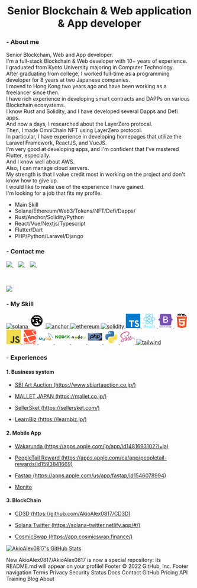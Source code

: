 <h1 align="center">Senior Blockchain & Web application & App developer</h1>

### - About me
Senior Blockchain, Web and App developer.<br>
I'm a full-stack Blockchain & Web developer with 10+ years of experience.<br>
I graduated from Kyoto University majoring in Computer Technology.<br>
After graduating from college, I worked full-time as a programming developer for 8 years at two Japanese companies.<br>
I moved to Hong Kong two years ago and have been working as a freelancer since then.<br>
I have rich experience in developing smart contracts and DAPPs on various Blockchain ecosystems.<br>
I know Rust and Solidity, and I have developed several Dapps and Defi apps.<br>
And now a days, I researched about the LayerZero protocal.<br>
Then, I made OmniChain NFT using LayerZero protocol.<br>
In particular, I have experience in developing homepages that utilize the Laravel Framework, ReactJS, and VueJS.<br>
I'm very good at developing apps, and I'm confident that I've mastered Flutter, especially.<br>
And I know well about AWS.<br>
Also, I can manage cloud servers.<br>
My strength is that I value credit most in working on the project and don't know how to give up.<br>
I would like to make use of the experience I have gained.<br>
I'm looking for a job that fits my profile.<br>

- Main Skill
- Solana/Ethereum/Web3/Tokens/NFT/Defi/Dapps/
- Rust/Anchor/Solidity/Python
- React/Vue/Nextjs/Typescript
- Flutter/Dart
- PHP/Python/Laravel/Django


### - Contact me

<p>
<a href="mailto:akioalex0817@gmail.com">
  <img src="https://img.shields.io/badge/email me-%231DA1F3.svg?&style=for-the-badge&logo=gmail&logoColor=white" />
</a>&nbsp;&nbsp;
<a href="https://www.linkedin.com/in/akio-alex-b5b754176/"  target="_blank">
  <img src="https://img.shields.io/badge/linkedin-%230077B5.svg?&style=for-the-badge&logo=linkedin&logoColor=white" />
</a>&nbsp;&nbsp;
<a href="https://t.me/akioalex" target="_blank">
  <img src="https://img.shields.io/badge/telegram-%230077B5.svg?&style=for-the-badge&logo=telegram&logoColor=white" />
</a>&nbsp;&nbsp;
</p>
<br>
<p>
  <a href="https://github.com/AkioAlex0817/" >
    <img align="center" src="https://github-readme-stats.vercel.app/api/top-langs/?layout=compact&username=AkioAlex0817&hide=java,html&title_color=ffffff&text_color=c9cacc&icon_color=2bbc8a&bg_color=1d1f21" height="220px"/>
  </a>
</p>

### - My Skill

<p align="left">
    <a href="https://solana.com/" target="_blank" rel="noreferrer"> <img
            src="https://avatars.githubusercontent.com/u/35608259?s=200&v=4" alt="solana" width="40"
            height="40"/> </a>
    <a href="https://www.rust-lang.org" target="_blank" rel="noreferrer"> <img
            src="https://raw.githubusercontent.com/devicons/devicon/master/icons/rust/rust-plain.svg" alt="rust" width="40"
            height="40"/> </a>
    <a href="https://project-serum.github.io/anchor/" target="_blank" rel="noreferrer"> <img
            src="https://camo.githubusercontent.com/0542190d13e5a50f7d601abc4bfde84cf02af2ca786af519e78411f43f3ca9c0/68747470733a2f2f6d656469612e646973636f72646170702e6e65742f6174746163686d656e74732f3831333434343531343934393130333635382f3839303237383532303535333630333039322f6578706f72742e706e673f77696474683d373436266865696768743d373436" alt="anchor" width="40"
            height="40"/> </a>
    <a href="https://ethers.org/" target="_blank" rel="noreferrer"> <img
            src="https://icons.iconarchive.com/icons/cjdowner/cryptocurrency-flat/256/Ethereum-ETH-icon.png" alt="ethereum" width="40"
            height="40"/> </a>
    <a href="https://docs.soliditylang.org/" target="_blank" rel="noreferrer"> <img
            src="https://docs.soliditylang.org/en/v0.8.10/_static/logo.svg" alt="solidity" width="40"
            height="40"/> </a>
    <a href="https://www.typescriptlang.org/" target="_blank" rel="noreferrer"> <img
        src="https://raw.githubusercontent.com/devicons/devicon/master/icons/typescript/typescript-original.svg"
        alt="typescript" width="40" height="40"/> </a>
    <a href="https://reactjs.org/" target="_blank" rel="noreferrer"> <img
        src="https://raw.githubusercontent.com/devicons/devicon/master/icons/react/react-original-wordmark.svg"
        alt="react" width="40" height="40"/> </a>
    <a href="https://getbootstrap.com" target="_blank" rel="noreferrer"> <img
        src="https://raw.githubusercontent.com/devicons/devicon/master/icons/bootstrap/bootstrap-plain-wordmark.svg"
        alt="bootstrap" width="40" height="40"/> </a>
    <a href="https://www.w3.org/html/" target="_blank" rel="noreferrer"> <img
        src="https://raw.githubusercontent.com/devicons/devicon/master/icons/html5/html5-original-wordmark.svg"
        alt="html5" width="40" height="40"/> </a>
    <a href="https://developer.mozilla.org/en-US/docs/Web/JavaScript"
                                                     target="_blank" rel="noreferrer"> <img
        src="https://raw.githubusercontent.com/devicons/devicon/master/icons/javascript/javascript-original.svg"
        alt="javascript" width="40" height="40"/> </a>
    <a href="https://laravel.com/" target="_blank" rel="noreferrer">
    <img src="https://raw.githubusercontent.com/devicons/devicon/master/icons/laravel/laravel-plain-wordmark.svg"
         alt="laravel" width="40" height="40"/> </a>
    <a href="https://www.mysql.com/" target="_blank" rel="noreferrer"> <img
        src="https://raw.githubusercontent.com/devicons/devicon/master/icons/mysql/mysql-original-wordmark.svg"
        alt="mysql" width="40" height="40"/> </a>
    <a href="https://www.nginx.com" target="_blank" rel="noreferrer"> <img
        src="https://raw.githubusercontent.com/devicons/devicon/master/icons/nginx/nginx-original.svg" alt="nginx"
        width="40" height="40"/> </a>
    <a href="https://nodejs.org" target="_blank" rel="noreferrer"> <img
        src="https://raw.githubusercontent.com/devicons/devicon/master/icons/nodejs/nodejs-original-wordmark.svg"
        alt="nodejs" width="40" height="40"/> </a>
    <a href="https://www.php.net" target="_blank" rel="noreferrer"> <img
        src="https://raw.githubusercontent.com/devicons/devicon/master/icons/php/php-original.svg" alt="php" width="40"
        height="40"/> </a>
    <a href="https://www.python.org" target="_blank"
                                                          rel="noreferrer"> <img
        src="https://raw.githubusercontent.com/devicons/devicon/master/icons/python/python-original.svg" alt="python"
        width="40" height="40"/> </a>
    <a href="https://sass-lang.com" target="_blank" rel="noreferrer"> <img
        src="https://raw.githubusercontent.com/devicons/devicon/master/icons/sass/sass-original.svg" alt="sass"
        width="40" height="40"/> </a>
    <a
        href="https://tailwindcss.com/" target="_blank" rel="noreferrer"> <img
        src="https://www.vectorlogo.zone/logos/tailwindcss/tailwindcss-icon.svg" alt="tailwind" width="40" height="40"/>
    </a>

### - Experiences

#### 1. Business system
- <a href="https://www.sbiartauction.co.jp/" target="_blank">
    SBI Art Auction (https://www.sbiartauction.co.jp/)
</a>

- <a href="https://mallet.co.jp/" target="_blank">
    MALLET JAPAN (https://mallet.co.jp/)
</a>

- <a href="https://sellersket.com/" target="_blank">
    SellerSket (https://sellersket.com/)
</a>

- <a href="https://learnbiz.jp/" target="_blank">
    LearnBiz (https://learnbiz.jp/)
</a>

#### 2. Mobile App
- <a href="https://apps.apple.com/jp/app/id1481693102?l=ja" target="_blank">
    Wakarunda (https://apps.apple.com/jp/app/id1481693102?l=ja)
</a>

- <a href="https://apps.apple.com/ca/app/peopletail-rewards/id1593841669" target="_blank">
    PeopleTail Reward (https://apps.apple.com/ca/app/peopletail-rewards/id1593841669)
</a>

- <a href="https://apps.apple.com/us/app/fastap/id1546078994" target="_blank">
    Fastap (https://apps.apple.com/us/app/fastap/id1546078994)
</a>

- <a href="" target="_blank">
    Monito
</a>

#### 3. BlockChain
- <a href="https://github.com/AkioAlex0817/CD3D" target="_blank">
    CD3D (https://github.com/AkioAlex0817/CD3D)
</a>

- <a href="https://solana-twitter.netlify.app/#/" target="_blank">
    Solana Twitter (https://solana-twitter.netlify.app/#/)
</a>

- <a href="https://app.cosmicswap.finance/" target="_blank">
    CosmicSwap (https://app.cosmicswap.finance/)
</a>

<p>
<a href="https://github.com/AkioAlex0817/AkioAlex0817" >
    <img align="center" src="https://github-readme-stats.vercel.app/api?username=AkioAlex0817&show_icons=true&line_height=27&count_private=true&title_color=ffffff&text_color=c9cacc&icon_color=2bbc8a&bg_color=1d1f21" alt="AkioAlex0817's GitHub Stats" height="220px"/>
  </a></p>
New AkioAlex0817/AkioAlex0817 is now a special repository: its README.md will appear on your profile!
Footer
© 2022 GitHub, Inc.
Footer navigation
Terms
Privacy
Security
Status
Docs
Contact GitHub
Pricing
API
Training
Blog
About
